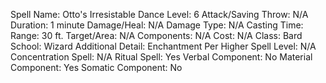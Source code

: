 
Spell Name: Otto's Irresistable Dance
Level: 6
Attack/Saving Throw: N/A
Duration: 1 minute
Damage/Heal: N/A
Damage Type: N/A
Casting Time: 
Range: 30 ft.
Target/Area: N/A
Components: N/A
Cost: N/A
Class: Bard
School:  Wizard
Additional Detail: Enchantment
Per Higher Spell Level: N/A
Concentration Spell: N/A
Ritual Spell: Yes
Verbal Component: No
Material Component: Yes
Somatic Component: No
